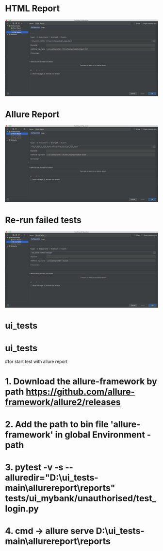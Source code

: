 # HTML Report
![Alt text](doc/html.png?raw=true "HTML Report")
# Allure Report
![Alt text](doc/allure.png?raw=true "Allure Report")
# Re-run failed tests
![Alt text](doc/re-run.png?raw=true "Re-run Failed")
# ui_tests
# ui_tests

#for start test with allure report
# 1. Download the allure-framework by path https://github.com/allure-framework/allure2/releases
# 2. Add the path to bin file 'allure-framework' in global Environment - path 
# 3. pytest -v -s --alluredir="D:\ui_tests-main\allurereport\reports" tests/ui_mybank/unauthorised/test_login.py
# 4. cmd -> allure serve D:\ui_tests-main\allurereport\reports
